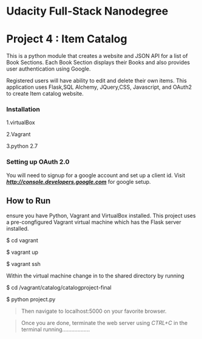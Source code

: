 # Udacity Full-Stack Nanodegree

# Project 4 : Item Catalog

This is a python module that creates a website and JSON API for a list of Book Sections. Each Book Section displays their Books and also provides user authentication using Google. 

Registered users will have ability to edit and delete their own items. This application uses Flask,SQL Alchemy, JQuery,CSS, Javascript, and OAuth2 to create Item catalog website.

### Installation 
1.virtualBox 

2.Vagrant 

3.python 2.7


### Setting up OAuth 2.0

You will need to signup for a google account and set up a client id.
Visit **_http://console.developers.google.com_** for google setup.

## How to Run

ensure you have Python, Vagrant and VirtualBox installed. This project uses a pre-congfigured Vagrant virtual machine which has the Flask server installed.

$ cd vagrant

$ vagrant up

$ vagrant ssh

Within the virtual machine change in to the shared directory by running

$ cd /vagrant/catalog/catalogproject-final

$ python project.py

> Then navigate to localhost:5000 on your favorite browser.

> Once you are done, terminate the web server using _CTRL+C_ in the terminal running..................
